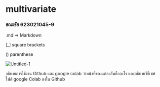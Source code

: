 # multivariate

### ชณะชัย 623021045-9

.md => Markdown

[_] square brackets

() parenthese

![Untitled-1](Untitled-1.png)

อธิบายการใช้งาน Github และ google colab ว่าหน้าที่ของแต่ละอันคืออะไร และอธิบายวิธีเซฟไฟล์ google Colab ลงใน Github
